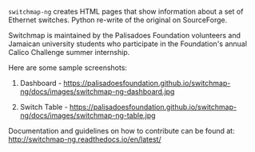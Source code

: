``switchmap-ng`` creates HTML pages that show information about a set of Ethernet switches. Python re-write of the original on SourceForge.

Switchmap is maintained by the Palisadoes Foundation volunteers and Jamaican university students who participate in the Foundation's annual Calico Challenge summer internship.

Here are some sample screenshots:

1) Dashboard - <https://palisadoesfoundation.github.io/switchmap-ng/docs/images/switchmap-ng-dashboard.jpg>

2) Switch Table - <https://palisadoesfoundation.github.io/switchmap-ng/docs/images/switchmap-ng-table.jpg>


Documentation and guidelines on how to contribute can be found at:
<http://switchmap-ng.readthedocs.io/en/latest/>
